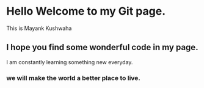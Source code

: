 # Hello Welcome to my Git page.
This is Mayank Kushwaha
## I hope you find some wonderful code in my page.
I am constantly learning something new everyday.
### we will make the world a better place to live.

```Python